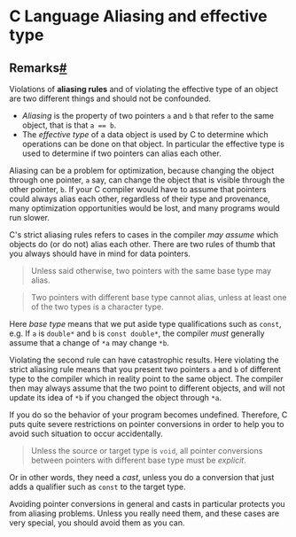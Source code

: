 # C Language Aliasing and effective type



## Remarks[#](https://riptutorial.com/c/topic/1301/aliasing-and-effective-type#remarks)

Violations of **aliasing rules** and of violating the effective type of an object are two different things and should not be confounded.

- *Aliasing* is the property of two pointers `a` and `b` that refer to the same object, that is that `a == b`.
- The *effective type* of a data object is used by C to determine which operations can be done on that object. In particular the effective type is used to determine if two pointers can alias each other.

Aliasing can be a problem for optimization, because changing the object through one pointer, `a` say, can change the object that is visible through the other pointer, `b`. If your C compiler would have to assume that pointers could always alias each other, regardless of their type and provenance, many optimization opportunities would be lost, and many programs would run slower.

C's strict aliasing rules refers to cases in the compiler *may assume* which objects do (or do not) alias each other. There are two rules of thumb that you always should have in mind for data pointers.

> Unless said otherwise, two pointers with the same base type may alias.

> Two pointers with different base type cannot alias, unless at least one of the two types is a character type.

Here *base type* means that we put aside type qualifications such as `const`, e.g. If `a` is `double*` and `b` is `const double*`, the compiler *must* generally assume that a change of `*a` may change `*b`.

Violating the second rule can have catastrophic results. Here violating the strict aliasing rule means that you present two pointers `a` and `b` of different type to the compiler which in reality point to the same object. The compiler then may always assume that the two point to different objects, and will not update its idea of `*b` if you changed the object through `*a`.

If you do so the behavior of your program becomes undefined. Therefore, C puts quite severe restrictions on pointer conversions in order to help you to avoid such situation to occur accidentally.

> Unless the source or target type is `void`, all pointer conversions between pointers with different base type must be *explicit*.

Or in other words, they need a *cast*, unless you do a conversion that just adds a qualifier such as `const` to the target type.

Avoiding pointer conversions in general and casts in particular protects you from aliasing problems. Unless you really need them, and these cases are very special, you should avoid them as you can.